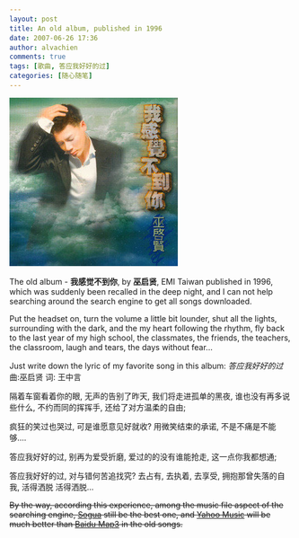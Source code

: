 ```yaml
---
layout: post
title: An old album, published in 1996
date: 2007-06-26 17:36
author: alvachien
comments: true
tags: [歌曲, 答应我好好的过]
categories: [随心随笔]
---
```


![The envelope](/assets/uploads/2007/06/27d44b0e901c035ec96caf06496cbacc.jpg)


The old album -  **我感觉不到你**, by **巫启贤**, EMI Taiwan published in 1996, which was suddenly been recalled in the deep night, and I can not help searching around the search engine to get all songs downloaded.
 
Put the headset on, turn the volume a little bit lounder, shut all the lights, surrounding with the dark, and the my heart following the rhythm, fly back to the last year of my high school, the classmates, the friends, the teachers, the classroom, laugh and tears, the days without fear...
 
Just write down the lyric of my favorite song in this album:
*答应我好好的过*
曲:巫启贤 词: 王中言
 
隔着车窗看着你的眼, 无声的告别了昨天,
我们将走进孤单的黑夜, 谁也没有再多说些什么,
不约而同的挥挥手, 还给了对方温柔的自由;
 
疯狂的笑过也哭过, 可是谁愿意见好就收?
用微笑结束的承诺, 不是不痛是不能够....
 
答应我好好的过, 别再为爱受折磨,
爱过的的没有谁能抢走, 这一点你我都想通;
 
答应我好好的过, 对与错何苦追找究?
去占有, 去执着, 去享受, 拥抱那曾失落的自我,
活得洒脱 活得洒脱...
 

~~By the way, according this experience, among the music file aspect of the searching engine, [Sogua](http://www.sogua.com/) still be the best one, and [Yahoo Music](http://music.cn.yahoo.com/) will be much better than [Baidu Map3](http://mp3.baidu.com/) in the old songs.~~


